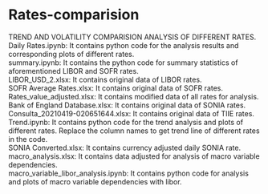 # Rates-comparision
TREND AND VOLATILITY COMPARISION ANALYSIS OF DIFFERENT RATES.<br>
Daily Rates.ipynb: It contains python code for the analysis results and corresponding plots of different rates.<br>
summary.ipynb: It contains the python code for summary statistics of aforementioned LIBOR and SOFR rates.<br>
LIBOR_USD_2.xlsx: It contains original data of LIBOR rates.<br>
SOFR Average Rates.xlsx: It contains original data of SOFR rates.<br>
Rates_value_adjusted.xlsx: It contains modified data of all rates for analysis.<br>
Bank of England Database.xlsx: It contains original data of SONIA rates.<br>
Consulta_20210419-020651644.xlsx: It contains original data of TIIE rates.<br>
Trend.ipynb: It contains python code for the trend analysis and plots of different rates. Replace the column names to get trend line of different rates in the code.<br>
SONIA Converted.xlsx: It contains currency adjusted daily SONIA rate.<br>
macro_analysis.xlsx: It contains data adjusted for analysis of macro variable dependencies.<br>
macro_variable_libor_analysis.ipynb: It contains python code for analysis and plots of macro variable dependencies with libor.<br>
